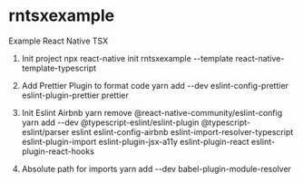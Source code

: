 # rntsxexample

Example React Native TSX

1. Init project
   npx react-native init rntsxexample --template react-native-template-typescript

2. Add Prettier Plugin to format code
   yarn add --dev eslint-config-prettier eslint-plugin-prettier prettier

3. Init Eslint Airbnb
   yarn remove @react-native-community/eslint-config
   yarn add --dev @typescript-eslint/eslint-plugin @typescript-eslint/parser eslint eslint-config-airbnb eslint-import-resolver-typescript eslint-plugin-import eslint-plugin-jsx-a11y eslint-plugin-react eslint-plugin-react-hooks

4. Absolute path for imports
   yarn add --dev babel-plugin-module-resolver
